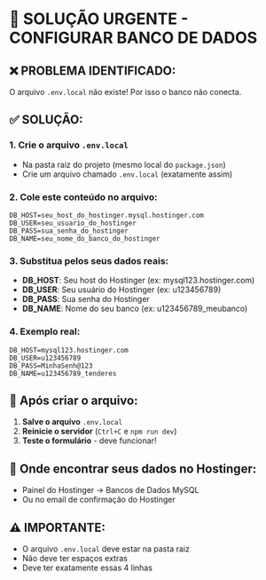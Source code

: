 # 🚨 SOLUÇÃO URGENTE - CONFIGURAR BANCO DE DADOS

## ❌ **PROBLEMA IDENTIFICADO:**
O arquivo `.env.local` não existe! Por isso o banco não conecta.

## ✅ **SOLUÇÃO:**

### 1. **Crie o arquivo `.env.local`**
- Na pasta raiz do projeto (mesmo local do `package.json`)
- Crie um arquivo chamado `.env.local` (exatamente assim)

### 2. **Cole este conteúdo no arquivo:**

```env
DB_HOST=seu_host_do_hostinger.mysql.hostinger.com
DB_USER=seu_usuario_do_hostinger
DB_PASS=sua_senha_do_hostinger
DB_NAME=seu_nome_do_banco_do_hostinger
```

### 3. **Substitua pelos seus dados reais:**
- **DB_HOST**: Seu host do Hostinger (ex: mysql123.hostinger.com)
- **DB_USER**: Seu usuário do Hostinger (ex: u123456789)
- **DB_PASS**: Sua senha do Hostinger
- **DB_NAME**: Nome do seu banco (ex: u123456789_meubanco)

### 4. **Exemplo real:**
```env
DB_HOST=mysql123.hostinger.com
DB_USER=u123456789
DB_PASS=MinhaSenh@123
DB_NAME=u123456789_tenderes
```

## 🔄 **Após criar o arquivo:**

1. **Salve o arquivo** `.env.local`
2. **Reinicie o servidor** (`Ctrl+C` e `npm run dev`)
3. **Teste o formulário** - deve funcionar!

## 📍 **Onde encontrar seus dados no Hostinger:**
- Painel do Hostinger → Bancos de Dados MySQL
- Ou no email de confirmação do Hostinger

## ⚠️ **IMPORTANTE:**
- O arquivo `.env.local` deve estar na pasta raiz
- Não deve ter espaços extras
- Deve ter exatamente essas 4 linhas
